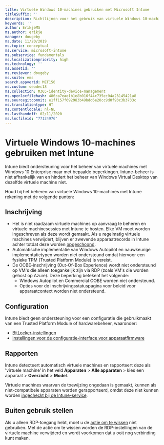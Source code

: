 ```yaml
---
title: Virtuele Windows 10-machines gebruiken met Microsoft Intune
titleSuffix: ''
description: Richtlijnen voor het gebruik van virtuele Windows 10-machines met Microsoft Intune
keywords: ''
author: ErikjeMS
ms.author: erikje
manager: dougeby
ms.date: 11/20/2019
ms.topic: conceptual
ms.service: microsoft-intune
ms.subservice: fundamentals
ms.localizationpriority: high
ms.technology: ''
ms.assetid: ''
ms.reviewer: dougeby
ms.suite: ems
search.appverid: MET150
ms.custom: seodec18
ms.collection: M365-identity-device-management
ms.openlocfilehash: 486ca7eae1b1e8b016f44c735ec04a23145421a8
ms.sourcegitcommit: e1ff157f692983b49bdd6e20cc9d0f93c3b3733c
ms.translationtype: HT
ms.contentlocale: nl-NL
ms.lasthandoff: 02/11/2020
ms.locfileid: "77124976"
---
```

# <a name="using-windows-10-virtual-machines-with-intune"></a>Virtuele Windows 10-machines gebruiken met Intune

Intune biedt ondersteuning voor het beheer van virtuele machines met Windows 10 Enterprise maar met bepaalde beperkingen. Intune-beheer is niet afhankelijk van en hindert het beheer van Windows Virtual Desktop van dezelfde virtuele machine niet.

Houd bij het beheren van virtuele Windows 10-machines met Intune rekening met de volgende punten:

## <a name="enrollment"></a>Inschrijving
- Het is niet raadzaam virtuele machines op aanvraag te beheren en virtuele machinesessies met Intune te hosten. Elke VM moet worden ingeschreven als deze wordt gemaakt. Als u regelmatig virtuele machines verwijdert, blijven er zwevende apparaatrecords in Intune achter totdat deze worden [opgeschoond](../remote-actions/devices-wipe.md#automatically-delete-devices-with-cleanup-rules). 
- Automatische implementatie van Windows Autopilot en nauwkeurige implementatietypen worden niet ondersteund omdat hiervoor een fysieke TPM (Trusted Platform Module) is vereist. 
- De OOBE-inschrijving (Out-Of-Box Experience) wordt niet ondersteund op VM's die alleen toegankelijk zijn via RDP (zoals VM's die worden gehost op Azure). Deze beperking betekent het volgende:
    - Windows Autopilot en Commercial OOBE worden niet ondersteund.
    - Opties voor de inschrijvingsstatuspagina voor beleid voor apparaatcontext worden niet ondersteund.

## <a name="configuration"></a>Configuration
Intune biedt geen ondersteuning voor een configuratie die gebruikmaakt van een Trusted Platform Module of hardwarebeheer, waaronder:
- [BitLocker-instellingen](../configuration/device-profiles.md#endpoint-protection)
- [Instellingen voor de configuratie-interface voor apparaatfirmware](../configuration/device-profiles.md#device-firmware-configuration-interface)

## <a name="reporting"></a>Rapporten
Intune detecteert automatisch virtuele machines en rapporteert deze als 'virtuele machine' in het veld **Apparaten** > **Alle apparaten** > kies een apparaat > **Overzicht** > **Model**. 

Virtuele machines waarvan de toewijzing ongedaan is gemaakt, kunnen als niet-compatibele apparaten worden gerapporteerd, omdat deze niet kunnen worden [ingecheckt bij de Intune-service](../configuration/device-profile-troubleshoot.md#how-long-does-it-take-for-devices-to-get-a-policy-profile-or-app-after-they-are-assigned).

## <a name="retirement"></a>Buiten gebruik stellen
Als u alleen RDP-toegang hebt, moet u de [actie om te wissen](../remote-actions/devices-wipe.md#wipe) niet gebruiken. Met de actie om te wissen worden de RDP-instellingen van de virtuele machine verwijderd en wordt voorkomen dat u ooit nog verbinding kunt maken.


